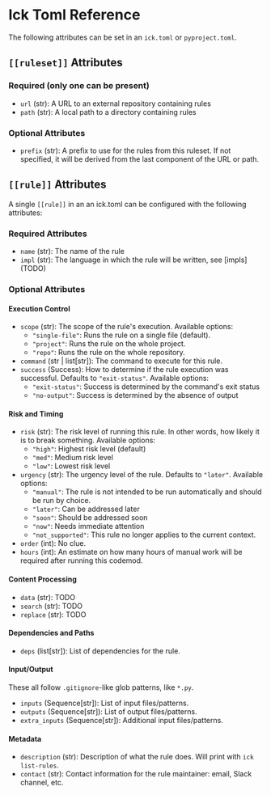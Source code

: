 # Ick Toml Reference
The following attributes can be set in an `ick.toml` or `pyproject.toml`.

## `[[ruleset]]` Attributes

### Required (only one can be present)
- `url` (str): A URL to an external repository containing rules
- `path` (str): A local path to a directory containing rules

### Optional Attributes
- `prefix` (str): A prefix to use for the rules from this ruleset. If not specified, it will be derived from the last component of the URL or path.


## `[[rule]]` Attributes

A single `[[rule]]` in an an ick.toml can be configured with the following attributes:

### Required Attributes

- `name` (str): The name of the rule
- `impl` (str): The language in which the rule will be written, see [impls] (TODO)

### Optional Attributes

#### Execution Control
- `scope` (str): The scope of the rule's execution. Available options:
  - `"single-file"`: Runs the rule on a single file (default).
  - `"project"`: Runs the rule on the whole project.
  - `"repo"`: Runs the rule on the whole repository.
- `command` (str | list[str]): The command to execute for this rule. 
- `success` (Success): How to determine if the rule execution was successful. Defaults to `"exit-status"`. Available options:
  - `"exit-status"`: Success is determined by the command's exit status
  - `"no-output"`: Success is determined by the absence of output

#### Risk and Timing
- `risk` (str): The risk level of running this rule. In other words, how likely it is to break something. Available options:
  - `"high"`: Highest risk level (default)
  - `"med"`: Medium risk level
  - `"low"`: Lowest risk level
- `urgency` (str): The urgency level of the rule. Defaults to `"later"`. Available options:
  - `"manual"`: The rule is not intended to be run automatically and should be run by choice.
  - `"later"`: Can be addressed later
  - `"soon"`: Should be addressed soon
  - `"now"`: Needs immediate attention
  - `"not_supported"`: This rule no longer applies to the current context.
- `order` (int): No clue.
- `hours` (int): An estimate on how many hours of manual work will be required after running this codemod.

#### Content Processing
- `data` (str): TODO
- `search` (str): TODO
- `replace` (str): TODO

#### Dependencies and Paths
- `deps` (list[str]): List of dependencies for the rule.

#### Input/Output
These all follow `.gitignore`-like glob patterns, like `*.py`.
- `inputs` (Sequence[str]): List of input files/patterns.
- `outputs` (Sequence[str]): List of output files/patterns. 
- `extra_inputs` (Sequence[str]): Additional input files/patterns.

#### Metadata
- `description` (str): Description of what the rule does. Will print with `ick list-rules`.
- `contact` (str): Contact information for the rule maintainer: email, Slack channel, etc.